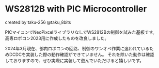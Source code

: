 # WS2812B with PIC Microcontroller
created by taku-256 @taku_8bits

PICマイコンでNeoPixcelライブラリなしでWS2812Bの制御を試みた基板です。
高専ロボコン2023用に作成したものを改良しました。

2024年3月現在、部内ロボコンの回路、制御のワンオペ作業に追われているためDCDCを実装した際の動作確認ができていません。
それを除いた動作は確認しておりますので、ぜひ実際に実装して遊んでいただけると嬉しいです。
